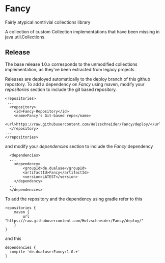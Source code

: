 # Fancy
Fairly atypical nontrivial collections library

A collection of custom Collection implementations that have been missing in java.util.Collections.


Release
-------

The base release 1.0.x corresponds to the unmodified collections implementation, as they've been extracted from legacy projects.


Releases are deployed automatically to the deploy branch of this github repostory. 
To add a dependency on *Fancy* using maven, modify your *repositories* section to include the git based repository.

	<repositories>
	 ...
	  <repository>
	    <id>Fancy-Repository</id>
	    <name>Fancy's Git-based repo</name>
	    <url>https://raw.githubusercontent.com/Holzschneider/Fancy/deploy/</url>
	  </repository>
	...
	</repositories>
	
and modify your *dependencies* section to include the *Fancy* dependency
 
	  <dependencies>
	  ...
	  	<dependency>
	  		<groupId>de.dualuse</groupId>
	  		<artifactId>Fancy</artifactId>
	  		<version>LATEST</version>
	  	</dependency>
	  ...
	  </dependencies>


To add the repository and the dependency using gradle refer to this

	repositories {
	    maven {
	        url "https://raw.githubusercontent.com/Holzschneider/Fancy/deploy/"
	    }
	}

and this

	dependencies {
	  compile 'de.dualuse:Fancy:1.0.+'
	}
